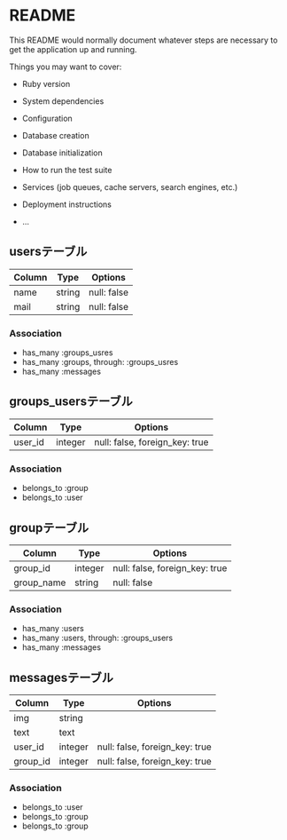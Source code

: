 # README

This README would normally document whatever steps are necessary to get the
application up and running.

Things you may want to cover:

* Ruby version

* System dependencies

* Configuration

* Database creation

* Database initialization

* How to run the test suite

* Services (job queues, cache servers, search engines, etc.)

* Deployment instructions

* ...

## usersテーブル
|Column|Type|Options|
|------|----|-------|
|name|string|null: false|
|mail|string|null: false|
### Association
- has_many :groups_usres
- has_many :groups,  through:  :groups_usres
- has_many :messages



## groups_usersテーブル

|Column|Type|Options|
|------|----|-------|
|user_id|integer|null: false, foreign_key: true|

### Association
- belongs_to :group
- belongs_to :user


## groupテーブル
|Column|Type|Options|
|------|----|-------|
|group_id|integer|null: false, foreign_key: true|
|group_name|string|null: false|
### Association
- has_many :users
- has_many :users,  through:  :groups_users
- has_many :messages


## messagesテーブル
|Column|Type|Options|
|------|----|-------|
|img|string||
|text|text||
|user_id|integer|null: false, foreign_key: true|
|group_id|integer|null: false, foreign_key: true|
### Association
- belongs_to :user
- belongs_to :group
- belongs_to :group

